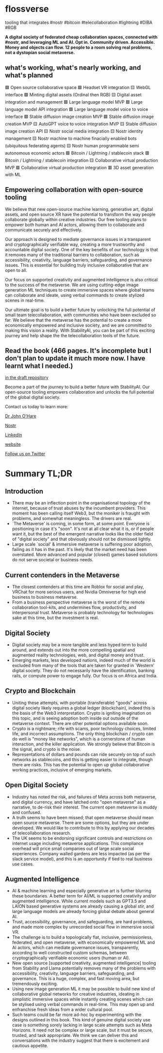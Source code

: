 # flossverse 
tooling that integrates #nostr #bitcoin #telecollaboration #lightning #DIBA #RGB

**A digital society of federated cheap collaboration spaces, connected with #nostr, and leveraging ML and AI. Opt in. Community driven. Accessible. Money and objects can flow. 12 people to a room solving real problems, not a dystopian social metaverse.**

## what's working, what's nearly working, and what's planned
🟩 Open source collaborative space
🟩 Headset VR integration
🟨 WebGL interface
🟩 Minting digital assets (Ordinal then RGB)
🟨 Digital asset integration and management
🟩 Large language model MVP
🟩 Large language model API integration
🟩 Large language model voice to voice interface
🟩 Stable diffusion image creation MVP
🟩 Stable diffusion image creation MVP
🟨 AutoGPT voice to voice integration MVP
🟨 Stable diffusion image creation API
🟨 Nostr social media integration
🟨 Nostr identity management
🟨 Nostr machine to machine finacially enabled bots (ubiquitous federating agents)
🟨 Nostr human programmable semi autonomous economic actors
🟩 Bitcoin / Lightning / stablecoin stack
🟥 Bitcoin / Lightning / stablecoin integration
🟨 Collaborative virtual production MVP
🟥 Collaborative virtual production integration
🟥 3D asset generation with ML

## Empowering collaboration with open-source tooling

We believe that new open-source machine learning, generative art, digital assets, and open source XR have the potential to transform the way people collaborate globally within creative industries. Our free tooling plans to empower both human and AI actors, allowing them to collaborate and communicate securely and effectively.

Our approach is designed to mediate governance issues in a transparent and cryptographically verifiable way, creating a more trustworthy and accountable digital society. One of the key benefits of our technology is that it removes many of the traditional barriers to collaboration, such as accessibility, creativity, language barriers, safeguarding, and governance issues. This is essential for building truly inclusive collaborative that are open to all.

Our focus on supported creativity and augmented intelligence is also critical to the success of the metaverse. We are using cutting-edge image generation ML techniques to create immersive spaces where global teams can collaborate and ideate, using verbal commands to create stylized scenes in real-time.

Our ultimate goal is to build a better future by unlocking the full potential of small team telecollaboration, with communities who have been excluded so far. We believe that the metaverse has the potential to create a more economically empowered and inclusive society, and we are committed to making this vision a reality. With StabilityAI, you can be part of this exciting journey and help shape the the telecollaboration tools of the future.

## Read the book (466 pages. It's incomplete but I don't plan to update it much more now. I have learnt what I needed.)
[in the draft repository](https://github.com/flossverse/product/blob/draft/Book/metaverseBTC.pdf)

Become a part of the journey to build a better future with StabilityAI. Our open-source tooling empowers collaboration and unlocks the full potential of the global digital society. 

Contact us today to learn more: 

[Dr John O'Hare](mailto:flosservse@xrsystems.uk)

[Nostr](https://snort.social/p/npub1hl8jp4rj7ra3gweredd787s2qsx5y9mtw8mnegnj76gjk8tz53fqdcraa9)

[LinkedIn](https://www.linkedin.com/company/flossverse/?)

[website](https://github.com/flossverse)

[Follow us on Twitter](https://twitter.com/flossverse)

# Summary TL;DR
## Introduction
- There may be an inflection point in the organisational topology of the internet, because of trust abuses by the incumbent providers. This moment has been calling itself Web3, but the moniker is fraught with problems, and somewhat meaningless. The drivers are real.
- `The Metaverse' is coming, in some form, at some point. Everyone is positioning in case it's "soon". It's not at all clear what it is, or if people want it, but the best of the emergent narrative looks like the older field of "digital society" and that obviously should not be dismissed lightly.
- Large scale `social' & immersive metaverse is suffering poor adoption, failing as it has in the past. It's likely that the market need has been overstated. More advanced and popular (closed) games based solutions do not serve societal or business needs.

## Current contenders in the Metaverse
- The closest contenders at this time are Roblox for social and play, VRChat for more serious users, and Nvidia Omniverse for high end business to business metaverse.
- From a business perspective metaverse is the worst of the remote collaboration tool-kits, and undermines flow, productivity, and interpersonal trust. Metaverse is probably technology for technologies sake at this time, but the investment is real. 

## Digital Society
- Digital society may be a more tangible and less hyped term to build around, and extends out into the more compelling spatial and augmented reality technologies, web, and digital money and trust.
- Emerging markets, less developed nations, indeed much of the world is excluded from many of the tools that are taken for granted in `Western' digital society. They do not necessarily have the identification, banking rails, or compute power to engage fully. Our focus is on Africa and India.

## Crypto and Blockchain
- Uniting these attempts, with portable (transferable) "goods" across digital society likely requires a global ledger (blockchain), indeed this is the basis of the Web3 interpretation. Crypto is igniting imagination on this topic, and is seeing adoption both inside out outside of the metaverse context. There are other potential options available soon.
- Crypto is a nightmare; rife with scams, poor technology choices, limited life, and incorrect assumptions. The only thing blockchain / crypto can do well is "money like networks", which is a cornerstone of human interaction, and the killer application. We strongly believe that Bitcoin is the signal, and crypto is the noise.
- Representations of dollars and pounds can ride securely on top of such networks as stablecoins, and this is getting easier to integrate, though there are risks. This has the potential to open up global collaborative working practices, inclusive of emerging markets.

## Open Digital Society
- Industry has noted the risk, and failures of Meta across both metaverse, and digital currency, and have latched onto "open metaverse" as a narrative, to de-risk their interest. The current open metaverse is muddy and confused. 
- A truth seems to have been missed; that open metaverse should mean open source metaverse. There are some options, but they are under developed. We would like to contribute to this by applying our decades of telecollaboration research. 
- The UK seems to be endorsing significant controls and restrictions on internet usage including metaverse applications. This compliance overhead will price small companies out of large scale social experiences. Company walled gardens are less impacted (as per the slack service model), and this is an opportunity if tied to real business use cases.

## Augmented Intelligence
- AI & machine learning and especially generative art is further blurring these boundaries. A better term for AI/ML is supported creativity and/or augmented intelligence. While current models such as GPT3.5 and LAION based generative systems are already causing a global stir, and large language models are already forcing global debate about general AI.
- Trust, accessibility, governance, and safeguarding, are hard problems, and made more complex by unrecorded social flow in immersive social VR.
- The challenge is to build a topologically flat, inclusive, permissionless, federated, and open metaverse, with economically empowered ML and AI actors, which can mediate governance issues, transparently, according to well constructed custom schemas, between cryptographically verifiable economic users (human or AI).
- New open source [supported creativity, augmented intelligence] tooling from Stability and Llama potentially removes many of the problems with accessibility, creativity, language barriers, safeguarding, and governance. This is a huge, complex, and fast moving area, but tremendously exciting. 
- Using new image generation ML it may be possible to build new kind of collaborative global networks for creative industries, ideating in simplistic immersive spaces while instantly creating scenes which can be stylised using verbal commands in real-time. This may open up and enfranchise fresh ideas from a wider cultural pool.
- Such teams could be far more ad-hoc by experimenting with the designs outlined in this book. This kind of genuine digital society use case is something sorely lacking in large scale attempts such as Meta Horizons. It need not be complex or large scale, but it must be secure, trusted, and task appropriate. We think we can deliver this and conversations with the industry suggest that there is excitement and cautious appetite.


